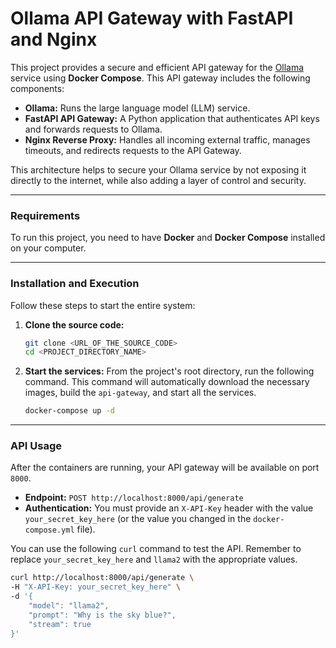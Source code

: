 # Ollama API Gateway with FastAPI and Nginx

This project provides a secure and efficient API gateway for the [Ollama](https://ollama.ai/) service using **Docker Compose**. This API gateway includes the following components:

* **Ollama:** Runs the large language model (LLM) service.
* **FastAPI API Gateway:** A Python application that authenticates API keys and forwards requests to Ollama.
* **Nginx Reverse Proxy:** Handles all incoming external traffic, manages timeouts, and redirects requests to the API Gateway.

This architecture helps to secure your Ollama service by not exposing it directly to the internet, while also adding a layer of control and security.

---

### Requirements

To run this project, you need to have **Docker** and **Docker Compose** installed on your computer.

---

### Installation and Execution

Follow these steps to start the entire system:

1.  **Clone the source code:**
    ```sh
    git clone <URL_OF_THE_SOURCE_CODE>
    cd <PROJECT_DIRECTORY_NAME>
    ```

2.  **Start the services:**
    From the project's root directory, run the following command. This command will automatically download the necessary images, build the `api-gateway`, and start all the services.
    ```sh
    docker-compose up -d
    ```

---

### API Usage

After the containers are running, your API gateway will be available on port `8000`.

* **Endpoint:** `POST http://localhost:8000/api/generate`
* **Authentication:** You must provide an `X-API-Key` header with the value `your_secret_key_here` (or the value you changed in the `docker-compose.yml` file).

You can use the following `curl` command to test the API. Remember to replace `your_secret_key_here` and `llama2` with the appropriate values.

```sh
curl http://localhost:8000/api/generate \
-H "X-API-Key: your_secret_key_here" \
-d '{
    "model": "llama2",
    "prompt": "Why is the sky blue?",
    "stream": true
}'
```
